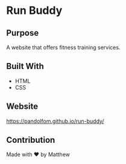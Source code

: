 # Run Buddy

## Purpose
A website that offers fitness training services.

## Built With
* HTML
* CSS

## Website
https://pandolfom.github.io/run-buddy/

## Contribution
Made with ❤️ by Matthew
